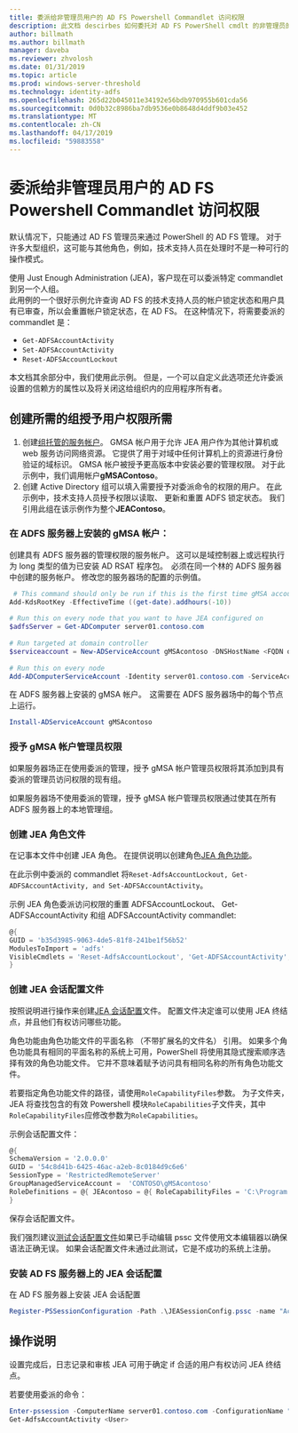 ```yaml
---
title: 委派给非管理员用户的 AD FS Powershell Commandlet 访问权限
description: 此文档 descirbes 如何委托对 AD FS PowerShell cmdlt 的非管理员的权限。
author: billmath
ms.author: billmath
manager: daveba
ms.reviewer: zhvolosh
ms.date: 01/31/2019
ms.topic: article
ms.prod: windows-server-threshold
ms.technology: identity-adfs
ms.openlocfilehash: 265d22b045011e34192e56bdb970955b601cda56
ms.sourcegitcommit: 0d0b32c8986ba7db9536e0b8648d4ddf9b03e452
ms.translationtype: MT
ms.contentlocale: zh-CN
ms.lasthandoff: 04/17/2019
ms.locfileid: "59883558"
---
```

# <a name="delegate-ad-fs-powershell-commandlet-access-to-non-admin-users"></a>委派给非管理员用户的 AD FS Powershell Commandlet 访问权限 
默认情况下，只能通过 AD FS 管理员来通过 PowerShell 的 AD FS 管理。 对于许多大型组织，这可能与其他角色，例如，技术支持人员在处理时不是一种可行的操作模式。  

使用 Just Enough Administration (JEA)，客户现在可以委派特定 commandlet 到另一个人组。  
此用例的一个很好示例允许查询 AD FS 的技术支持人员的帐户锁定状态和用户具有已审查，所以会重置帐户锁定状态，在 AD FS。 在这种情况下，将需要委派的 commandlet 是： 
- `Get-ADFSAccountActivity`
- `Set-ADFSAccountActivity` 
- `Reset-ADFSAccountLockout` 

本文档其余部分中，我们使用此示例。 但是，一个可以自定义此选项还允许委派设置的信赖方的属性以及将关闭这给组织内的应用程序所有者。  


##  <a name="create-the-required-groups-necessary-to-grant-users-permissions"></a>创建所需的组授予用户权限所需 
1. 创建[组托管的服务帐户](https://docs.microsoft.com/windows-server/security/group-managed-service-accounts/group-managed-service-accounts-overview)。 GMSA 帐户用于允许 JEA 用户作为其他计算机或 web 服务访问网络资源。 它提供了用于对域中任何计算机上的资源进行身份验证的域标识。 GMSA 帐户被授予更高版本中安装必要的管理权限。 对于此示例中，我们调用帐户**gMSAContoso**。 
2. 创建 Active Directory 组可以填入需要授予对委派命令的权限的用户。 在此示例中，技术支持人员授予权限以读取、 更新和重置 ADFS 锁定状态。 我们引用此组在该示例作为整个**JEAContoso**。 

### <a name="install-the-gmsa-account-on-the-adfs-server"></a>在 ADFS 服务器上安装的 gMSA 帐户： 
创建具有 ADFS 服务器的管理权限的服务帐户。 这可以是域控制器上或远程执行为 long 类型的值为已安装 AD RSAT 程序包。  必须在同一个林的 ADFS 服务器中创建的服务帐户。 修改您的服务器场的配置的示例值。 

```powershell
 # This command should only be run if this is the first time gMSA accounts are enabled in the forest 
Add-KdsRootKey -EffectiveTime ((get-date).addhours(-10))  
 
# Run this on every node that you want to have JEA configured on  
$adfsServer = Get-ADComputer server01.contoso.com  
 
# Run targeted at domain controller  
$serviceaccount = New-ADServiceAccount gMSAcontoso -DNSHostName <FQDN of the domain containing the KDS key> - PrincipalsAllowedToRetrieveManagedPassword $adfsServer –passthru 
 
# Run this on every node 
Add-ADComputerServiceAccount -Identity server01.contoso.com -ServiceAccount $ServiceAccount 
```

在 ADFS 服务器上安装的 gMSA 帐户。  这需要在 ADFS 服务器场中的每个节点上运行。 
 
```powershell
Install-ADServiceAccount gMSAcontoso 
```

### <a name="grant-the-gmsa-account-admin-rights"></a>授予 gMSA 帐户管理员权限 
如果服务器场正在使用委派的管理，授予 gMSA 帐户管理员权限将其添加到具有委派的管理员访问权限的现有组。  
 
如果服务器场不使用委派的管理，授予 gMSA 帐户管理员权限通过使其在所有 ADFS 服务器上的本地管理组。 
 
 
### <a name="create-the-jea-role-file"></a>创建 JEA 角色文件 
 
在记事本文件中创建 JEA 角色。 在提供说明以创建角色[JEA 角色功能](https://docs.microsoft.com/powershell/jea/role-capabilities)。 
 
在此示例中委派的 commandlet 将`Reset-AdfsAccountLockout, Get-ADFSAccountActivity, and Set-ADFSAccountActivity`。 

示例 JEA 角色委派访问权限的重置 ADFSAccountLockout、 Get-ADFSAccountActivity 和组 ADFSAccountActivity commandlet:

```powershell
@{
GUID = 'b35d3985-9063-4de5-81f8-241be1f56b52'
ModulesToImport = 'adfs'
VisibleCmdlets = 'Reset-AdfsAccountLockout', 'Get-ADFSAccountActivity', 'Set-ADFSAccountActivity'
}
```


### <a name="create-the-jea-session-configuration-file"></a>创建 JEA 会话配置文件 
按照说明进行操作来创建[JEA 会话配置](https://docs.microsoft.com/powershell/jea/session-configurations)文件。 配置文件决定谁可以使用 JEA 终结点，并且他们有权访问哪些功能。 

角色功能由角色功能文件的平面名称 （不带扩展名的文件名） 引用。 如果多个角色功能具有相同的平面名称的系统上可用，PowerShell 将使用其隐式搜索顺序选择有效的角色功能文件。 它并不意味着赋予访问具有相同名称的所有角色功能文件。 

若要指定角色功能文件的路径，请使用`RoleCapabilityFiles`参数。 为子文件夹，JEA 将查找包含的有效 Powershell 模块`RoleCapabilities`子文件夹，其中`RoleCapabilityFiles`应修改参数为`RoleCapabilities`。 

示例会话配置文件： 

```powershell
@{
SchemaVersion = '2.0.0.0'
GUID = '54c8d41b-6425-46ac-a2eb-8c0184d9c6e6'
SessionType = 'RestrictedRemoteServer'
GroupManagedServiceAccount =  'CONTOSO\gMSAcontoso'
RoleDefinitions = @{ JEAcontoso = @{ RoleCapabilityFiles = 'C:\Program Files\WindowsPowershell\Modules\AccountActivityJEA\RoleCapabilities\JEAAccountActivityResetRole.psrc' } }
}
```

保存会话配置文件。 
 
我们强烈建议[测试会话配置文件](https://docs.microsoft.com/powershell/module/Microsoft.PowerShell.Core/Test-PSSessionConfigurationFile?view=powershell-5.1)如果已手动编辑 pssc 文件使用文本编辑器以确保语法正确无误。 如果会话配置文件未通过此测试，它是不成功的系统上注册。  
 
### <a name="install-the-jea-session-configuration-on-the-ad-fs-server"></a>安装 AD FS 服务器上的 JEA 会话配置 

在 AD FS 服务器上安装 JEA 会话配置 
 
```powershell
Register-PSSessionConfiguration -Path .\JEASessionConfig.pssc -name "AccountActivityAdministration" -force
``` 
## <a name="operational-instructions"></a>操作说明 
设置完成后，日志记录和审核 JEA 可用于确定 if 合适的用户有权访问 JEA 终结点。 

若要使用委派的命令： 

```powershell
Enter-pssession -ComputerName server01.contoso.com -ConfigurationName "AccountActivityAdministration" -Credential <User Using JEA> 
Get-AdfsAccountActivity <User> 
```
